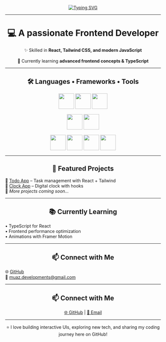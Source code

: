 <p align="center">
  <a href="https://git.io/typing-svg">
    <img src="https://readme-typing-svg.demolab.com?font=Fira+Code&weight=700&size=32&pause=1000&color=36BCF7&center=true&vCenter=true&width=600&lines=Hi+there+%F0%9F%91%8B!;I'm+Muaz+Ali!" alt="Typing SVG" />
  </a>
</p>

<hr>

<h1 align="center">💻 A passionate <b>Frontend Developer</b></h1>

<p align="center">
  ✨ Skilled in <b>React, Tailwind CSS, and modern JavaScript</b> <br><br>
  🚀 Currently learning <b>advanced frontend concepts & TypeScript</b>
</p>

---

<h2 align="center">🛠️ Languages • Frameworks • Tools</h2>

<p align="center">
  <!-- Row 1 -->
  <img src="https://cdn.jsdelivr.net/gh/devicons/devicon/icons/javascript/javascript-original.svg" width="50" height="50" />
  <img src="https://cdn.jsdelivr.net/gh/devicons/devicon/icons/html5/html5-original.svg" width="50" height="50" />
  <img src="https://cdn.jsdelivr.net/gh/devicons/devicon/icons/css3/css3-original.svg" width="50" height="50" />
</p>

<p align="center">
  <!-- Row 2 -->
  <img src="https://cdn.jsdelivr.net/gh/devicons/devicon/icons/react/react-original.svg" width="50" height="50" />
  <img src="https://cdn.simpleicons.org/tailwindcss/06B6D4" width="50" height="50" />
</p>

<p align="center">
  <!-- Row 3 -->
  <img src="https://cdn.jsdelivr.net/gh/devicons/devicon/icons/git/git-original.svg" width="50" height="50" />
  <img src="https://cdn.jsdelivr.net/gh/devicons/devicon/icons/github/github-original.svg" width="50" height="50" />
  <img src="https://cdn.jsdelivr.net/gh/devicons/devicon/icons/vscode/vscode-original.svg" width="50" height="50" />
  <img src="https://cdn.jsdelivr.net/gh/devicons/devicon/icons/npm/npm-original-wordmark.svg" width="50" height="50" />
</p>

---

<h2 align="center">📌 Featured Projects</h2>

<div align="center">
  <p align="left">
    🔹 <a href="#">Todo App</a> – Task management with React + Tailwind <br>
    🔹 <a href="#">Clock App</a> – Digital clock with hooks <br>
    🔹 <i>More projects coming soon...</i>
  </p>
</div>

---

<h2 align="center">📚 Currently Learning</h2>

<div align="center">
  <p align="left">
    • TypeScript for React <br>
    • Frontend performance optimization <br>
    • Animations with Framer Motion
  </p>
</div>

---

<h2 align="center">📫 Connect with Me</h2>

<div align="center">
  <p align="left">
    🌐 <a href="https://github.com/Muaz-007">GitHub</a> <br>
    📧 <a href="mailto:muaz.developments@gmail.com">muaz.developments@gmail.com</a>
  </p>
</div>


---

<h2 align="center">📫 Connect with Me</h2>

<p align="center">
  <a href="https://github.com/Muaz-007">🌐 GitHub</a> | 
  <a href="mailto:muaz.developments@gmail.com">📧 Email</a>
</p>

---

<p align="center">⭐️ I love building interactive UIs, exploring new tech, and sharing my coding journey here on GitHub!</p>
